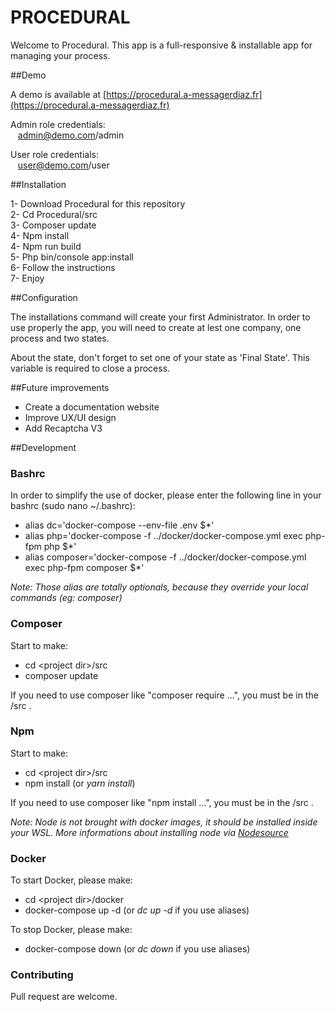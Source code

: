 # PROCEDURAL

Welcome to Procedural. This app is a full-responsive & installable app for 
managing your process. 

##Demo

A demo is available at [https://procedural.a-messagerdiaz.fr](https://procedural.a-messagerdiaz.fr)

Admin role credentials:\
&nbsp;&nbsp;&nbsp;admin@demo.com/admin

User role credentials:\
&nbsp;&nbsp;&nbsp;user@demo.com/user

##Installation

1- Download Procedural for this repository\
2- Cd Procedural/src\
3- Composer update \
4- Npm install\
4- Npm run build\
5- Php bin/console app:install\
6- Follow the instructions\
7- Enjoy

##Configuration

The installations command will create your first Administrator. In order to use 
properly the app, you will need to create at lest one company, one process and 
two states.

About the state, don't forget to set one of your state as 'Final State'. This variable
is required to close a process. 

##Future improvements

* Create a documentation website
* Improve UX/UI design
* Add Recaptcha V3

##Development
### Bashrc
In order to simplify the use of docker, please enter the following line in your bashrc (sudo nano ~/.bashrc):
* alias dc='docker-compose --env-file .env $*'
* alias php='docker-compose -f ../docker/docker-compose.yml exec php-fpm php $*'
* alias composer='docker-compose -f ../docker/docker-compose.yml exec php-fpm composer $*'

*Note: Those alias are totally optionals, because they override your local commands (eg: composer)*

### Composer

Start to make:

* cd &lt;project dir&gt;/src
* composer update

If you need to use composer like "composer require ...", you must be in the <project dir>/src .

### Npm

Start to make:

* cd &lt;project dir&gt;/src
* npm install (or *yarn install*)

If you need to use composer like "npm install ...", you must be in the <project dir>/src .

*Note: Node is not brought with docker images, it should be installed inside your WSL. More informations about installing node via [Nodesource](https://github.com/nodesource/distributions)*

### Docker
To start Docker, please make:

* cd &lt;project dir&gt;/docker
* docker-compose up -d  (or *dc up -d* if you use aliases)

To stop Docker, please make:
* docker-compose down (or *dc down* if you use aliases)

### Contributing

Pull request are welcome.

